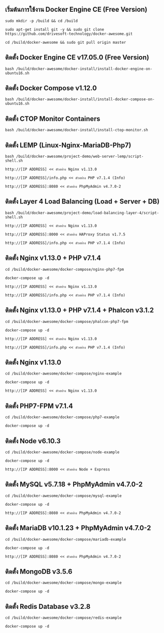 เริ่มต้นการใช้งาน Docker Engine CE (Free Version)
---------------------------------------------------

```
sudo mkdir -p /build && cd /build

sudo apt-get install git -y && sudo git clone https://github.com/drivesoft-technology/docker-awesome.git

cd /build/docker-awesome && sudo git pull origin master
```


ติดตั้ง Docker Engine CE v17.05.0 (Free Version)
---------------------------------------------------

```
bash /build/docker-awesome/docker-install/install-docker-engine-on-ubuntu16.sh
```


ติดตั้ง Docker Compose v1.12.0
---------------------------------------------------

```
bash /build/docker-awesome/docker-install/install-docker-compose-on-ubuntu16.sh
```


ติดตั้ง CTOP Monitor Containers
---------------------------------------------------

```
bash /build/docker-awesome/docker-install/install-ctop-monitor.sh
```


ติดตั้ง LEMP (Linux-Nginx-MariaDB-Php7)
---------------------------------------------------

```
bash /build/docker-awesome/project-demo/web-server-lemp/script-shell.sh
```

```
http://[IP ADDRESS] << ตัวอย่าง Nginx v1.13.0

http://[IP ADDRESS]/info.php << ตัวอย่าง PHP v7.1.4 (Info) 

http://[IP ADDRESS]:8080 << ตัวอย่าง PhpMyAdmin v4.7.0-2
```



ติดตั้ง Layer 4 Load Balancing (Load + Server + DB)
---------------------------------------------------

```
bash /build/docker-awesome/project-demo/load-balancing-layer-4/script-shell.sh
```

```
http://[IP ADDRESS] << ตัวอย่าง Nginx v1.13.0

http://[IP ADDRESS]:8000 << ตัวอย่าง HAProxy Status v1.7.5

http://[IP ADDRESS]/info.php << ตัวอย่าง PHP v7.1.4 (Info) 
```


ติดตั้ง Nginx v1.13.0 + PHP v7.1.4
---------------------------------------------------

```
cd /build/docker-awesome/docker-compose/nginx-php7-fpm

docker-compose up -d
```

```
http://[IP ADDRESS] << ตัวอย่าง Nginx v1.13.0

http://[IP ADDRESS]/info.php << ตัวอย่าง PHP v7.1.4 (Info) 
```


ติดตั้ง Nginx v1.13.0 + PHP v7.1.4 + Phalcon v3.1.2
---------------------------------------------------

```
cd /build/docker-awesome/docker-compose/phalcon-php7-fpm

docker-compose up -d
```

```
http://[IP ADDRESS] << ตัวอย่าง Nginx v1.13.0

http://[IP ADDRESS]/info.php << ตัวอย่าง PHP v7.1.4 (Info) 
```


ติดตั้ง Nginx v1.13.0
---------------------------------------------------

```
cd /build/docker-awesome/docker-compose/nginx-example

docker-compose up -d
```

```
http://[IP ADDRESS] << ตัวอย่าง Nginx v1.13.0
```


ติดตั้ง PHP7-FPM v7.1.4
---------------------------------------------------

```
cd /build/docker-awesome/docker-compose/php7-example

docker-compose up -d
```


ติดตั้ง Node v6.10.3
---------------------------------------------------

```
cd /build/docker-awesome/docker-compose/node-example

docker-compose up -d
```

```
http://[IP ADDRESS]:8000 << ตัวอย่าง Node + Express
```


ติดตั้ง MySQL v5.7.18 + PhpMyAdmin v4.7.0-2
---------------------------------------------------

```
cd /build/docker-awesome/docker-compose/mysql-example

docker-compose up -d
```

```
http://[IP ADDRESS]:8080 << ตัวอย่าง PhpMyAdmin v4.7.0-2
```


ติดตั้ง MariaDB v10.1.23 + PhpMyAdmin v4.7.0-2
---------------------------------------------------

```
cd /build/docker-awesome/docker-compose/mariadb-example

docker-compose up -d
```

```
http://[IP ADDRESS]:8080 << ตัวอย่าง PhpMyAdmin v4.7.0-2
```


ติดตั้ง MongoDB v3.5.6
---------------------------------------------------

```
cd /build/docker-awesome/docker-compose/mongo-example

docker-compose up -d
```


ติดตั้ง Redis Database v3.2.8
---------------------------------------------------

```
cd /build/docker-awesome/docker-compose/redis-example

docker-compose up -d
```
